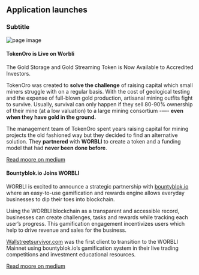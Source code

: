## Application launches
### Subtitle

![page image](../images/launches.jpg)


#### TokenOro is Live on Worbli

The Gold Storage and Gold Streaming Token is Now Available to Accredited Investors.

TokenOro was created to **solve the challenge** of raising capital which small miners struggle with on a regular basis. With the cost of geological testing and the expense of full-blown gold production, artisanal mining outfits fight to survive. Usually, survival can only happen if they sell 80-90% ownership of their mine (at a low valuation) to a large mining consortium -—- **even when they have gold in the ground.**

The management team of TokenOro spent years raising capital for mining projects the old fashioned way but they decided to find an alternative solution. They **partnered** with **WORBLI** to create a token and a funding model that had **never been done before**.

[Read moore on medium](https://medium.com/@WORBLI/tokenoro-is-live-6aac09d7c10e)

 
#### Bountyblok.io Joins WORBLI

WORBLI is excited to announce a strategic partnership with [bountyblok.io](http://www.bountyblok.io) where an easy-to-use gamification and rewards engine allows everyday businesses to dip their toes into blockchain.

Using the WORBLI blockchain as a transparent and accessible record, businesses can create challenges, tasks and rewards while tracking each user’s progress. This gamification engagement incentivizes users which help to drive revenue and sales for the business.

[Wallstreetsurvivor.com](http://www.wallstreetsurvivor.com) was the first client to transition to the WORBLI Mainnet using bountyblok.io’s gamification system in their live trading competitions and investment educational resources.

[Read moore on medium](https://medium.com/@WORBLI/bountyblok-io-joins-worbli-567b4032a253)